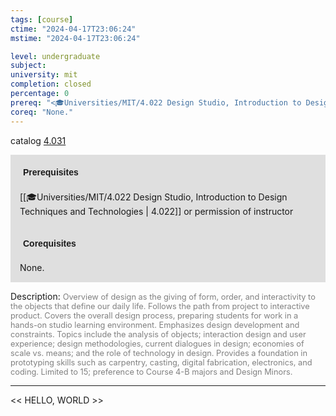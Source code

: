 ```yaml
---
tags: [course]
ctime: "2024-04-17T23:06:24"
mstime: "2024-04-17T23:06:24"

level: undergraduate
subject: 
university: mit
completion: closed
percentage: 0
prereq: "<🎓Universities/MIT/4.022 Design Studio, Introduction to Design Techniques and Technologies> or permission of instructor"
coreq: "None."
---
```


catalog [4.031](http://student.mit.edu/catalog/m4a.html#4.031)

<span style="display: block; padding: 15px; background-color: rgb(100, 100, 100, 0.2);"><font id="m_prereq3016_0" style="display: block; font-family: Arial, sans-serif; font-weight: bold; padding: 5px">Prerequisites</font><br><span id="prereq3016_0">[[🎓Universities/MIT/4.022 Design Studio, Introduction to Design Techniques and Technologies | 4.022]] or permission of instructor</span></span>
<span style="display: block; padding: 15px; background-color: rgb(100, 100, 100, 0.2);"><font id="m_coreq3016_0" style="display: block; font-family: Arial, sans-serif; font-weight: bold; padding: 5px">Corequisites</font><br><span id="coreq3016_0">None.</span></span>

<font style="">Description:</font>
<font style="color: grey; font-size: 0.8rem;">Overview of design as the giving of form, order, and interactivity to the objects that define our daily life. Follows the path from project to interactive product. Covers the overall design process, preparing students for work in a hands-on studio learning environment. Emphasizes design development and constraints. Topics include the analysis of objects; interaction design and user experience; design methodologies, current dialogues in design; economies of scale vs. means; and the role of technology in design. Provides a foundation in prototyping skills such as carpentry, casting, digital fabrication, electronics, and coding. Limited to 15; preference to Course 4-B majors and Design Minors.</font>



---

<< HELLO, WORLD >>
